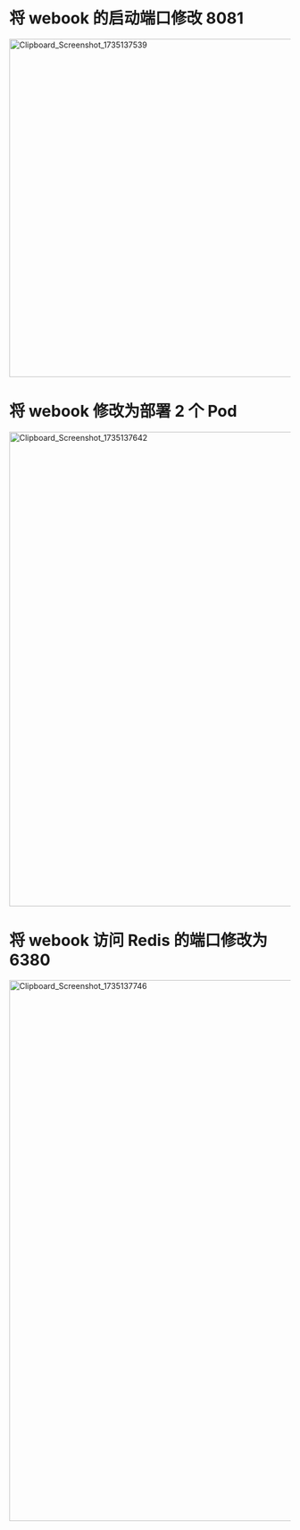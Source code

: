 # 将 webook 的启动端口修改 8081
<img width="605" alt="Clipboard_Screenshot_1735137539" src="https://github.com/user-attachments/assets/1db3af03-1928-44e3-8e70-2ec603e8a981" />

# 将 webook 修改为部署 2 个 Pod
<img width="849" alt="Clipboard_Screenshot_1735137642" src="https://github.com/user-attachments/assets/66d86bf0-3764-4b01-85cc-243b339d5683" />

# 将 webook 访问 Redis 的端口修改为 6380
<img width="968" alt="Clipboard_Screenshot_1735137746" src="https://github.com/user-attachments/assets/8dc971c3-fbf2-4a61-87bc-921e25a5ef63" />
